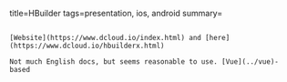 title=HBuilder
tags=presentation, ios, android
summary=
~~~~~~

[Website](https://www.dcloud.io/index.html) and [here](https://www.dcloud.io/hbuilderx.html)

Not much English docs, but seems reasonable to use. [Vue](../vue)-based

